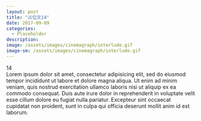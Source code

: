```yaml
---
layout: post
title: "占位文14"
date: 2017-09-09
categories:
  - Placeholder
description:
image: /assets/images/cinemagraph/interlude.gif
image-sm: /assets/images/cinemagraph/interlude.gif
---
```

14  
Lorem ipsum dolor sit amet, consectetur adipisicing elit, sed do eiusmod tempor incididunt ut labore et dolore magna aliqua. Ut enim ad minim veniam, quis nostrud exercitation ullamco laboris nisi ut aliquip ex ea commodo consequat. Duis aute irure dolor in reprehenderit in voluptate velit esse cillum dolore eu fugiat nulla pariatur. Excepteur sint occaecat cupidatat non proident, sunt in culpa qui officia deserunt mollit anim id est laborum.
